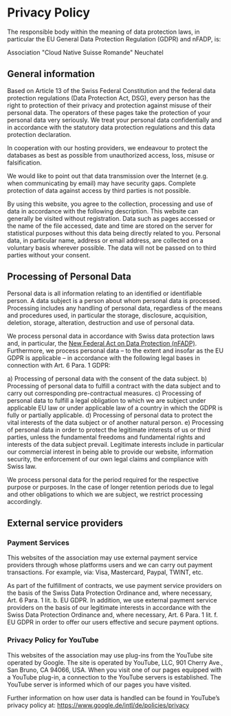 # Privacy Policy

The responsible body within the meaning of data protection laws,
in particular the EU General Data Protection Regulation (GDPR) and nFADP, is:

Association "Cloud Native Suisse Romande"
Neuchatel

## General information

Based on Article 13 of the Swiss Federal Constitution and the federal data protection regulations (Data Protection Act, DSG),
every person has the right to protection of their privacy and protection against misuse of their personal data.
The operators of these pages take the protection of your personal data very seriously.
We treat your personal data confidentially and in accordance with the statutory data protection regulations and this data protection declaration.

In cooperation with our hosting providers, we endeavour to protect the databases as best as possible from unauthorized access, loss, misuse or falsification.

We would like to point out that data transmission over the Internet (e.g. when communicating by email) may have security gaps.
Complete protection of data against access by third parties is not possible.

By using this website, you agree to the collection, processing and use of data in accordance with the following description.
This website can generally be visited without registration.
Data such as pages accessed or the name of the file accessed, date and time are stored on the server for statistical purposes without this data being directly related to you.
Personal data, in particular name, address or email address, are collected on a voluntary basis wherever possible.
The data will not be passed on to third parties without your consent.

## Processing of Personal Data

Personal data is all information relating to an identified or identifiable person.
A data subject is a person about whom personal data is processed.
Processing includes any handling of personal data, regardless of the means and procedures used, in particular the storage, disclosure, acquisition, deletion, storage, alteration, destruction and use of personal data.

We process personal data in accordance with Swiss data protection laws and, in particular, the
[New Federal Act on Data Protection (nFADP)](https://www.kmu.admin.ch/kmu/en/home/facts-and-trends/digitization/data-protection/new-federal-act-on-data-protection-nfadp.html).
Furthermore, we process personal data – to the extent and insofar as the EU GDPR is applicable – in accordance with the following legal bases in connection with Art. 6 Para. 1 GDPR:

a) Processing of personal data with the consent of the data subject.
b) Processing of personal data to fulfill a contract with the data subject and to carry out corresponding pre-contractual measures.
c) Processing of personal data to fulfill a legal obligation to which we are subject under applicable EU law or under applicable law of a country in which the GDPR is fully or partially applicable.
d) Processing of personal data to protect the vital interests of the data subject or of another natural person.
e) Processing of personal data in order to protect the legitimate interests of us or third parties, unless the fundamental freedoms and fundamental rights and interests of the data subject prevail.
  Legitimate interests include in particular our commercial interest in being able to provide our website, information security, the enforcement of our own legal claims and compliance with Swiss law.

We process personal data for the period required for the respective purpose or purposes.
In the case of longer retention periods due to legal and other obligations to which we are subject, we restrict processing accordingly.

## External service providers

### Payment Services

This websites of the association may use external payment service providers
through whose platforms users and we can carry out payment transactions.
For example, via: Visa, Mastercard, Paypal, TWINT, etc.

As part of the fulfillment of contracts, we use payment service providers on the basis of the Swiss Data Protection Ordinance and, where necessary, Art. 6 Para. 1 lit. b. EU GDPR.
In addition, we use external payment service providers on the basis of our legitimate interests in accordance with the Swiss Data Protection Ordinance and, where necessary, Art. 6 Para. 1 lit. f. EU GDPR in order to offer our users effective and secure payment options.

### Privacy Policy for YouTube

This websites of the association may use plug-ins from the YouTube site operated by Google.
The site is operated by YouTube, LLC, 901 Cherry Ave., San Bruno, CA 94066, USA.
When you visit one of our pages equipped with a YouTube plug-in, a connection to the YouTube servers is established.
The YouTube server is informed which of our pages you have visited.

Further information on how user data is handled can be found in YouTube’s privacy policy at: https://www.google.de/intl/de/policies/privacy
